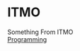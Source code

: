 # ITMO
Something From ITMO <br/>
<a href="https://github.com/dragoneknp/ITMO/tree/main/Programming%201sem"> Programming</a> <br/>
